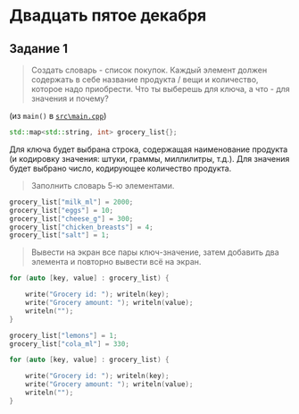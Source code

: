 # Двадцать пятое декабря

## Задание 1

> Создать словарь - список покупок. Каждый элемент должен содержать в себе название продукта / вещи и количество, которое надо приобрести. Что ты выберешь для ключа, а что - для значения и почему?

(из `main()` в [`src\main.cpp`](./src/main.cpp))

```cpp
std::map<std::string, int> grocery_list{};
```

Для ключа будет выбрана строка, содержащая наименование продукта (и кодировку значения: штуки, граммы, миллилитры, т.д.). Для значения будет выбрано число, кодирующее количество продукта.

> Заполнить словарь 5-ю элементами.

```cpp
grocery_list["milk_ml"] = 2000;
grocery_list["eggs"] = 10;
grocery_list["cheese_g"] = 300;
grocery_list["chicken_breasts"] = 4;
grocery_list["salt"] = 1;
```

> Вывести на экран все пары ключ-значение, затем добавить два элемента и повторно вывести всё на экран. 

```cpp
for (auto [key, value] : grocery_list) {

	write("Grocery id: "); writeln(key);
	write("Grocery amount: "); writeln(value);
	writeln("");
}

grocery_list["lemons"] = 1;
grocery_list["cola_ml"] = 330;

for (auto [key, value] : grocery_list) {

	write("Grocery id: "); writeln(key);
	write("Grocery amount: "); writeln(value);
	writeln("");
}
```